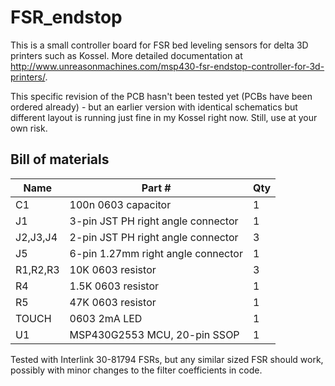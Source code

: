 FSR_endstop
=======

This is a small controller board for FSR bed leveling sensors for delta 3D printers such as Kossel. More detailed documentation at http://www.unreasonmachines.com/msp430-fsr-endstop-controller-for-3d-printers/.

This specific revision of the PCB hasn't been tested yet (PCBs have been ordered already) - but an earlier version with identical schematics but different layout is running just fine in my Kossel right now. Still, use at your own risk.

## Bill of materials

Name     | Part #                                | Qty |
---------|---------------------------------------|-----|
C1       | 100n 0603 capacitor                   | 1   | 
J1       | 3-pin JST PH right angle connector    | 1   | 
J2,J3,J4 | 2-pin JST PH right angle connector    | 3   |
J5       | 6-pin 1.27mm right angle connector    | 1   |
R1,R2,R3 | 10K 0603 resistor                     | 3   |
R4       | 1.5K 0603 resistor                    | 1   |
R5       | 47K 0603 resistor                     | 1   |
TOUCH    | 0603 2mA LED                          | 1   |
U1       | MSP430G2553 MCU, 20-pin SSOP          | 1   |

Tested with Interlink 30-81794 FSRs, but any similar sized FSR should work, possibly with minor changes to the filter coefficients in code.